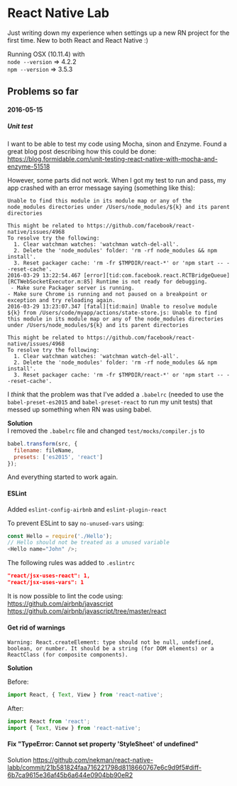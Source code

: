 # React Native Lab

Just writing down my experience when settings up a new RN project for the first time.
New to both React and React Native :)

Running OSX (10.11.4) with<br>
```node --version``` => 4.2.2<br>
```npm --version``` => 3.5.3

## Problems so far

#### 2016-05-15
##### Unit test
I want to be able to test my code using Mocha, sinon and Enzyme.
Found a great blog post describing how this could be done: <a href="https://blog.formidable.com/unit-testing-react-native-with-mocha-and-enzyme-51518f13ba73">https://blog.formidable.com/unit-testing-react-native-with-mocha-and-enzyme-51518</a>

However, some parts did not work. When I got my test to run and pass, my app crashed with an error message saying (something like this):

```
Unable to find this module in its module map or any of the node_modules directories under /Users/node_modules/${k} and its parent directories

This might be related to https://github.com/facebook/react-native/issues/4968
To resolve try the following:
  1. Clear watchman watches: 'watchman watch-del-all'.
  2. Delete the 'node_modules' folder: 'rm -rf node_modules && npm install'.
  3. Reset packager cache: 'rm -fr $TMPDIR/react-*' or 'npm start -- --reset-cache'.
2016-03-29 13:22:54.467 [error][tid:com.facebook.react.RCTBridgeQueue][RCTWebSocketExecutor.m:85] Runtime is not ready for debugging.
 - Make sure Packager server is running.
- Make sure Chrome is running and not paused on a breakpoint or exception and try reloading again.
2016-03-29 13:23:07.347 [fatal][tid:main] Unable to resolve module ${k} from /Users/code/myapp/actions/state-store.js: Unable to find this module in its module map or any of the node_modules directories under /Users/node_modules/${k} and its parent directories

This might be related to https://github.com/facebook/react-native/issues/4968
To resolve try the following:
  1. Clear watchman watches: 'watchman watch-del-all'.
  2. Delete the 'node_modules' folder: 'rm -rf node_modules && npm install'.
  3. Reset packager cache: 'rm -fr $TMPDIR/react-*' or 'npm start -- --reset-cache'.
```
I _think_ that the problem was that I've added a ```.babelrc``` (needed to use the  ```babel-preset-es2015``` and ```babel-preset-react``` to run my unit tests) that messed up something when RN was using babel.

**Solution**
<br>
I removed the ```.babelrc``` file and changed ```test/mocks/compiler.js``` to
```javascript
babel.transform(src, {
  filename: fileName,
  presets: ['es2015', 'react']
});
```

And everything started to work again.

#### ESLint
Added ```eslint-config-airbnb``` and ```eslint-plugin-react ```

To prevent ESLint to say ```no-unused-vars``` using:
```javascript
const Hello = require('./Hello');
// Hello should not be treated as a unused variable
<Hello name="John" />;
```
The following rules was added to ```.eslintrc```
```json
"react/jsx-uses-react": 1,
"react/jsx-uses-vars": 1
```
It is now possible to lint the code using:<br>
https://github.com/airbnb/javascript
https://github.com/airbnb/javascript/tree/master/react

#### Get rid of warnings

```Warning: React.createElement: type should not be null, undefined, boolean, or number. It should be a string (for DOM elements) or a ReactClass (for composite components).```

**Solution**

Before:
```javascript
import React, { Text, View } from 'react-native';
```
After:
```javascript
import React from 'react';
import { Text, View } from 'react-native';
```

#### Fix "TypeError: Cannot set property 'StyleSheet' of undefined"

Solution https://github.com/nekman/react-native-labb/commit/21b581824faa716221798d8118660767e6c9d9f5#diff-6b7ca9615e36af45b6a644e0904bb90eR2
